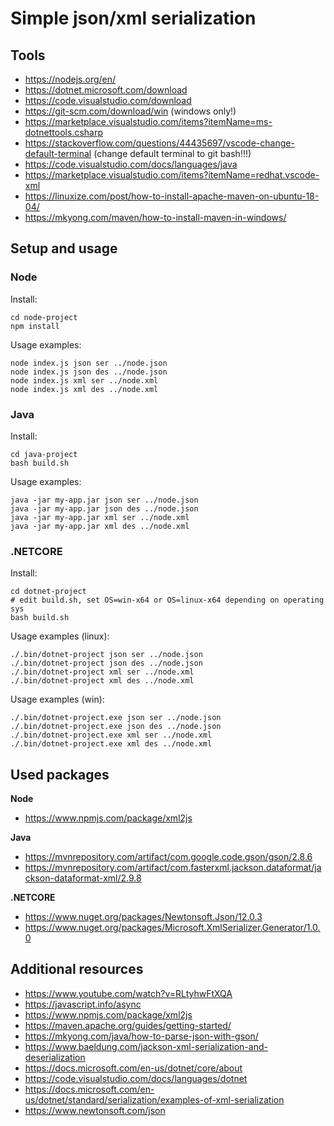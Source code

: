 # Simple json/xml serialization

## Tools

- https://nodejs.org/en/
- https://dotnet.microsoft.com/download
- https://code.visualstudio.com/download
- https://git-scm.com/download/win (windows only!)
- https://marketplace.visualstudio.com/items?itemName=ms-dotnettools.csharp
- https://stackoverflow.com/questions/44435697/vscode-change-default-terminal (change default terminal to git bash!!!) 
- https://code.visualstudio.com/docs/languages/java
- https://marketplace.visualstudio.com/items?itemName=redhat.vscode-xml
- https://linuxize.com/post/how-to-install-apache-maven-on-ubuntu-18-04/
- https://mkyong.com/maven/how-to-install-maven-in-windows/


## Setup and usage

### Node

Install:
```
cd node-project
npm install
```

Usage examples:
```
node index.js json ser ../node.json
node index.js json des ../node.json
node index.js xml ser ../node.xml
node index.js xml des ../node.xml
```

### Java

Install:
```
cd java-project
bash build.sh
```

Usage examples:
```
java -jar my-app.jar json ser ../node.json
java -jar my-app.jar json des ../node.json
java -jar my-app.jar xml ser ../node.xml
java -jar my-app.jar xml des ../node.xml
```

### .NETCORE

Install:
```
cd dotnet-project
# edit build.sh, set OS=win-x64 or OS=linux-x64 depending on operating sys 
bash build.sh
```

Usage examples (linux):
```
./.bin/dotnet-project json ser ../node.json
./.bin/dotnet-project json des ../node.json
./.bin/dotnet-project xml ser ../node.xml
./.bin/dotnet-project xml des ../node.xml
```

Usage examples (win):
```
./.bin/dotnet-project.exe json ser ../node.json
./.bin/dotnet-project.exe json des ../node.json
./.bin/dotnet-project.exe xml ser ../node.xml
./.bin/dotnet-project.exe xml des ../node.xml
```


## Used packages

**Node**
- https://www.npmjs.com/package/xml2js

**Java**
- https://mvnrepository.com/artifact/com.google.code.gson/gson/2.8.6
- https://mvnrepository.com/artifact/com.fasterxml.jackson.dataformat/jackson-dataformat-xml/2.9.8

**.NETCORE**
- https://www.nuget.org/packages/Newtonsoft.Json/12.0.3
- https://www.nuget.org/packages/Microsoft.XmlSerializer.Generator/1.0.0


## Additional resources

- https://www.youtube.com/watch?v=RLtyhwFtXQA
- https://javascript.info/async
- https://www.npmjs.com/package/xml2js
- https://maven.apache.org/guides/getting-started/
- https://mkyong.com/java/how-to-parse-json-with-gson/
- https://www.baeldung.com/jackson-xml-serialization-and-deserialization
- https://docs.microsoft.com/en-us/dotnet/core/about
- https://code.visualstudio.com/docs/languages/dotnet
- https://docs.microsoft.com/en-us/dotnet/standard/serialization/examples-of-xml-serialization
- https://www.newtonsoft.com/json
